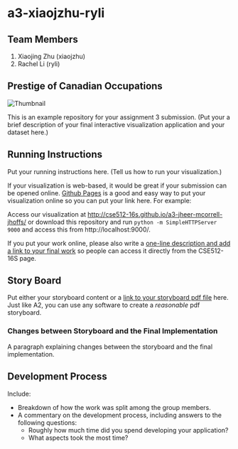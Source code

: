 a3-xiaojzhu-ryli
===============

## Team Members

1. Xiaojing Zhu (xiaojzhu)
2. Rachel Li (ryli)

## Prestige of Canadian Occupations

![Thumbnail](thumbnail.png)

This is an example repository for your assignment 3 submission.
(Put your a brief description of your final interactive visualization application and your dataset here.)


## Running Instructions

Put your running instructions here. (Tell us how to run your visualization.)

If your visualization is web-based,  it would be great if your submission can be opened online. [Github Pages](http://pages.github.com/) is a good and easy way to put your visualization online so you can put your link here.  For example:

Access our visualization at http://cse512-16s.github.io/a3-jheer-mcorrell-jhoffs/ or download this repository and run `python -m SimpleHTTPServer 9000` and access this from http://localhost:9000/.

If you put your work online, please also write a [one-line description and add a link to your final work](http://note.io/1n3u46s) so people can access it directly from the CSE512-16S page.

## Story Board

Put either your storyboard content or a [link to your storyboard pdf file](storyboard.pdf?raw=true) here. Just like A2, you can use any software to create a *reasonable* pdf storyboard.


### Changes between Storyboard and the Final Implementation

A paragraph explaining changes between the storyboard and the final implementation.


## Development Process

Include:
- Breakdown of how the work was split among the group members.
- A commentary on the development process, including answers to the following questions:
  - Roughly how much time did you spend developing your application?
  - What aspects took the most time?